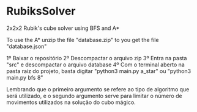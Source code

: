 # RubiksSolver

2x2x2 Rubik's cube solver using BFS and A*

To use the A* unzip the file "database.zip" to you get the file "database.json"

1º Baixar o repositório
2º Descompactar o arquivo zip
3º Entra na pasta "src" e descompactar o arquivo database
4º Com o terminal aberto na pasta raiz do projeto, basta digitar "python3 main.py a_star" ou "python3 main.py bfs 8"

Lembrando que o primeiro argumento se refere ao tipo de algoritmo que será utilizado, e o segundo argumento serve para limitar o número de movimentos utilizados na solução do cubo mágico. 

